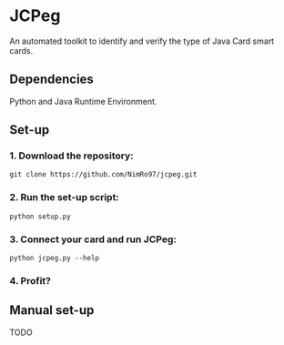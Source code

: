 # JCPeg
An automated toolkit to identify and verify the type of Java Card smart cards.

## Dependencies
Python and Java Runtime Environment.

## Set-up
### 1. Download the repository:
`git clone https://github.com/NimRo97/jcpeg.git`
### 2. Run the set-up script:
`python setup.py`
### 3. Connect your card and run JCPeg:
`python jcpeg.py --help`
### 4. Profit?

## Manual set-up
TODO
